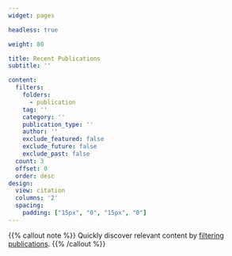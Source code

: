 ```yaml
---
widget: pages

headless: true

weight: 80

title: Recent Publications
subtitle: ''

content:
  filters:
    folders:
      - publication
    tag: ''
    category: ''
    publication_type: ''
    author: ''
    exclude_featured: false
    exclude_future: false
    exclude_past: false
  count: 3
  offset: 0
  order: desc
design:
  view: citation
  columns: '2'
  spacing:
    padding: ["15px", "0", "15px", "0"]
---
```


{{% callout note %}}
Quickly discover relevant content by [filtering publications](./publication/).
{{% /callout %}}
